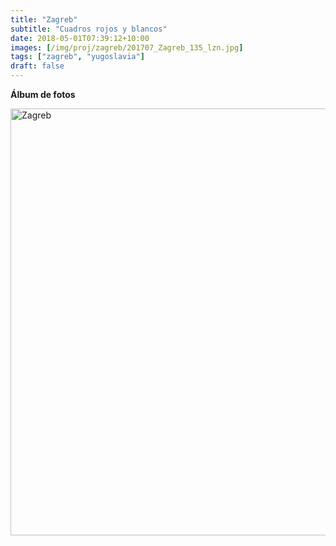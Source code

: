 ```yaml
---
title: "Zagreb"
subtitle: "Cuadros rojos y blancos"
date: 2018-05-01T07:39:12+10:00
images: [/img/proj/zagreb/201707_Zagreb_135_lzn.jpg]
tags: ["zagreb", "yugoslavia"]
draft: false
---
```


**Álbum de fotos**

<a data-flickr-embed="true" data-header="true" data-footer="true"  href="https://www.flickr.com/gp/mapa_mundi/J8Yw33" title="Zagreb"><img src="https://farm1.staticflickr.com/825/27196234077_e06746e271_o.jpg" width="1024" height="683" alt="Zagreb"></a><script async src="//embedr.flickr.com/assets/client-code.js" charset="utf-8"></script>